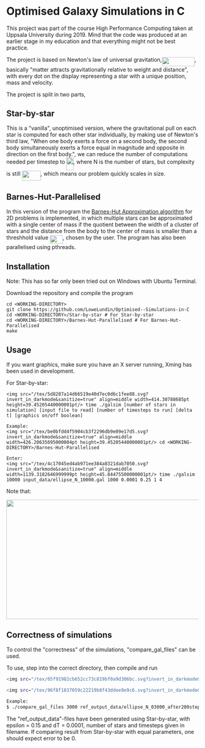 # Optimised Galaxy Simulations in C

This project was part of the course High Performance Computing taken at Uppsala University during 2019. Mind that the code was produced at an earlier stage in my education and that everything might not be best practice.

The project is based on Newton's law of universal gravitation,<img src="/tex/ebe1a6a00f5417138a18fd859a6bb504.svg?invert_in_darkmode&sanitize=true" align=middle width=85.82971649999999pt height=23.388043799999995pt/>, basically "matter attracts gravitationally relative to weight and distance", with every dot on the display representing a star with a unique position, mass and velocity.

The project is split in two parts,

## Star-by-star

This is a "vanilla", unoptimised version, where the gravitational pull on each star is computed for each other star individually, by making use of Newton's third law, "When one body exerts a force on a second body, the second body simultaneously exerts a force equal in magnitude and opposite in direction on the first body.", we can reduce the number of computations needed per timestep to <img src="/tex/f97c1a43186c0257a4914ddce10d9cda.svg?invert_in_darkmode&sanitize=true" align=middle width=18.061748099999996pt height=33.45973289999998pt/>, where N is the number of stars, but complexity is still <img src="/tex/8e90dbe2d3ca28b3ad0012cb03e7ead6.svg?invert_in_darkmode&sanitize=true" align=middle width=48.70330244999999pt height=26.76175259999998pt/>, which means our problem quickly scales in size.

## Barnes-Hut-Parallelised

In this version of the program the [Barnes-Hut Approximation algorithm](https://en.wikipedia.org/wiki/Barnes%E2%80%93Hut_simulation) for 2D problems is implemented, in which multiple stars can be approximated with a single center of mass if the quotient between the width of a cluster of stars and the distance from the body to the center of mass is smaller than a  threshhold value <img src="/tex/20d4bcfec3faaaae8404a53c8fc76fb2.svg?invert_in_darkmode&sanitize=true" align=middle width=33.96649739999999pt height=22.831056599999986pt/>, chosen by the user. The program has also been parallelised using pthreads.

## Installation
Note: This has so far only been tried out on Windows with Ubuntu Terminal.

Download the repository and compile the program
```
cd <WORKING-DIRECTORY>
git clone https://github.com/LoweLundin/Optimised--Simulations-in-C
cd <WORKING-DIRECTORY>/Star-by-star # For Star-by-star
cd <WORKING-DIRECTORY>/Barnes-Hut-Parallelised # For Barnes-Hut-Parallelised
make
```

## Usage

If you want graphics, make sure you have an X server running, Xming has been used in development.

For Star-by-star: 
```
<img src="/tex/5d8287a14d66519e40d7ec0d6c1fee88.svg?invert_in_darkmode&sanitize=true" align=middle width=414.30788685pt height=39.45205440000001pt/> time ./galsim [number of stars in simulation] [input file to read] [number of timesteps to run] [delta t] [graphics on/off boolean]

Example: 
<img src="/tex/be0bfdd4f5904cb3f2296db9e09e17d5.svg?invert_in_darkmode&sanitize=true" align=middle width=426.20635695000004pt height=39.45205440000001pt/> cd <WORKING-DIRECTORY>/Barnes-Hut-Parallelised

Enter:
<img src="/tex/4c17045ed4ab971ee384a8321dab7050.svg?invert_in_darkmode&sanitize=true" align=middle width=1139.3182646999999pt height=45.84475500000001pt/> time ./galsim 10000 input_data/ellipse_N_10000.gal 1000 0.0001 0.25 1 4
```
Note that:
<p align="center"><img src="/tex/c215b349118716a2a1ff68d7cb0704e3.svg?invert_in_darkmode&sanitize=true" align=middle width=717.99150885pt height=311.41552859999996pt/></p>

## Correctness of simulations

To control the "correctness" of the simulations, "compare_gal_files" can be used.

To use, step into the correct directory, then compile and run
```bash
<img src="/tex/05f91982cb652cc73c819bf0a9d306bc.svg?invert_in_darkmode&sanitize=true" align=middle width=667.3979911499999pt height=24.65753399999998pt/> cd <WORKING-DIRECTORY>/Barnes-Hut-Parallelised/compare_gal_files # For Barnes-Hut-Parallelised

<img src="/tex/96f8f1837059c22219b8f43ddee9e9c6.svg?invert_in_darkmode&sanitize=true" align=middle width=338.18313044999996pt height=39.45205440000001pt/> ./compare_gal_files [number of stars in files] [reference output data file] [result from last simulation, stored in "result.gal"] 

Example:
$ ./compare_gal_files 3000 ref_output_data/ellipse_N_03000_after200steps.gal ../result.gal
```

The "ref_output_data"-files have been generated using Star-by-star, with epsilon = 0.15 and dT = 0.0001, number of stars and timesteps given in filename. If comparing result from Star-by-star with equal parameters, one should expect error to be 0.
